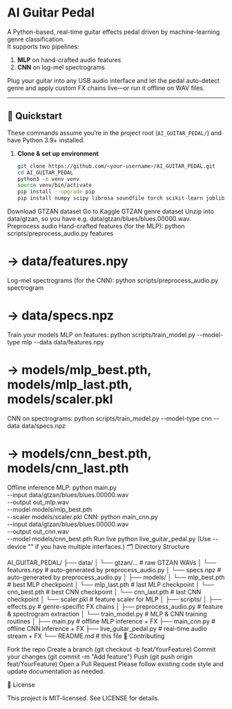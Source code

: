 # AI Guitar Pedal

A Python-based, real-time guitar effects pedal driven by machine-learning genre classification.  
It supports two pipelines:

1. **MLP** on hand-crafted audio features  
2. **CNN** on log-mel spectrograms  

Plug your guitar into any USB audio interface and let the pedal auto-detect genre and apply custom FX chains live—or run it offline on WAV files.

---

## 🚀 Quickstart

These commands assume you’re in the project root (`AI_GUITAR_PEDAL/`) and have Python 3.9+ installed.

1. **Clone & set up environment**  
   ```bash
   git clone https://github.com/<your-username>/AI_GUITAR_PEDAL.git
   cd AI_GUITAR_PEDAL
   python3 -m venv venv
   source venv/bin/activate
   pip install --upgrade pip
   pip install numpy scipy librosa soundfile torch scikit-learn joblib sounddevice
Download GTZAN dataset
Go to Kaggle GTZAN genre dataset
Unzip into data/gtzan, so you have e.g. data/gtzan/blues/blues.00000.wav.
Preprocess audio
Hand-crafted features (for the MLP):
python scripts/preprocess_audio.py features
# → data/features.npy
Log-mel spectrograms (for the CNN):
python scripts/preprocess_audio.py spectrogram
# → data/specs.npz
Train your models
MLP on features:
python scripts/train_model.py --model-type mlp --data data/features.npy
# → models/mlp_best.pth, models/mlp_last.pth, models/scaler.pkl
CNN on spectrograms:
python scripts/train_model.py --model-type cnn --data data/specs.npz
# → models/cnn_best.pth, models/cnn_last.pth
Offline inference
MLP:
python main.py \
  --input data/gtzan/blues/blues.00000.wav \
  --output out_mlp.wav \
  --model models/mlp_best.pth \
  --scaler models/scaler.pkl
CNN:
python main_cnn.py \
  --input data/gtzan/blues/blues.00000.wav \
  --output out_cnn.wav \
  --model models/cnn_best.pth
Run live
python live_guitar_pedal.py
(Use --device "<Your Audio Device Name>" if you have multiple interfaces.)
🗂 Directory Structure

AI_GUITAR_PEDAL/
├── data/
│   └── gtzan/…                # raw GTZAN WAVs
│   └── features.npy           # auto-generated by preprocess_audio.py
│   └── specs.npz              # auto-generated by preprocess_audio.py
│
├── models/
│   └── mlp_best.pth           # best MLP checkpoint
│   └── mlp_last.pth           # last MLP checkpoint
│   └── cnn_best.pth           # best CNN checkpoint
│   └── cnn_last.pth           # last CNN checkpoint
│   └── scaler.pkl             # feature scaler for MLP
│
├── scripts/
│   ├── effects.py             # genre-specific FX chains
│   ├── preprocess_audio.py    # feature & spectrogram extraction
│   └── train_model.py         # MLP & CNN training routines
│
├── main.py                    # offline MLP inference + FX
├── main_cnn.py                # offline CNN inference + FX
├── live_guitar_pedal.py       # real-time audio stream + FX
└── README.md                  # this file
🤝 Contributing

Fork the repo
Create a branch (git checkout -b feat/YourFeature)
Commit your changes (git commit -m "Add feature")
Push (git push origin feat/YourFeature)
Open a Pull Request
Please follow existing code style and update documentation as needed.

📝 License

This project is MIT-licensed. See LICENSE for details.
